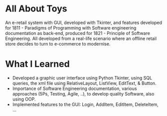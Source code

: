# All About Toys

An e-retail system with GUI, developed with Tkinter, and features developed for 1811 - Paradigms of Programming with Software engineering documentation as back-end,
produced for 1821 - Principle of Software Engineering. All developed from a real-life scenario where an offline retail store decides to turn to e-commerce to modernise.

# What I Learned

* Developed a graphic user interface using Python Tkinter, using SQL queries, the xml file using RelativeLayout, ListView, EditText, & Button.
* Importance of Software Engineering documentation, various approaches (5Ps, Testing, Agile, ..), to develop quality Software, also using OOP.
* Implemented features to the GUI: Login, AddItem, EditItem, DeleteItem, ...
